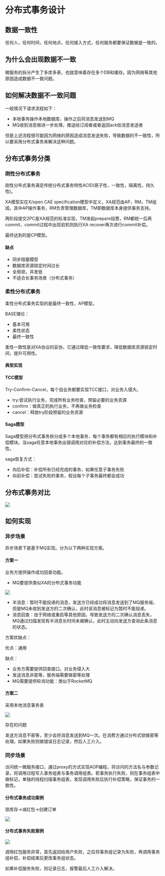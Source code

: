 # 分布式事务设计

## 数据一致性

任何人，任何时间，任何地点，任何接入方式，任何服务都要保证数据是一致的。

## 为什么会出现数据不一致

微服务的拆分产生了多库多表，也就意味着存在多个DB和缓存。因为网络等其他原因造成数据不一致问题。

## 如何解决数据不一致问题

一般情况下请求流程如下：

* 本地事务操作本地数据库，操作之后将消息发送到MQ
* MQ收到消息做进一步处理，推送给订阅者或者返回ack给消息发送者

但是上述流程很可能因为网络的原因造成消息发送失败，导致数据的不一致性，所以要采用分布式事务来解决这种问题。

## 分布式事务分类

### 刚性分布式事务

刚性分布式事务满足传统分布式事务特性ACID\(原子性，一致性，隔离性，持久性\)。

XA模型实在X/open CAE specification模型中定义，XA规范由AP，RM，TM组成。其中AP操作事务，RM负责管理数据库，TM即数据库本身提供事务支持。

两阶段提交2PC是XA规范的标准实现，TM发起prepare投票，RM都统一后再commit，commit过程中出现宕机则执行XA recover再次进行commit补偿。

最终达到的是CP模型。

#### 缺点

* 同步阻塞模型
* 数据库资源锁定时间过长
* 全局锁，并发低
* 不适合长事务场景（分布式事务）

### 柔性分布式事务

柔性分布式事务实现的是最终一致性，AP模型。

BASE理论：

* 基本可用
* 柔性状态
* 最终一致性

柔性一致性是对XA协议的妥协，它通过降低一致性要求，降低数据库资源锁定时间，提升可用性。

#### 典型实现

#### TCC模型

Try-Confirm-Cancel，每个自业务都要实现TCC接口，对业务入侵大。

* try:尝试执行业务，完成所有业务检查，预留必要的业务资源
* confirm：做真正的执行业务，不再做业务检查
* cancel：释放try阶段预留的业务资源

#### Saga模型

Saga模型把分布式事务拆分成多个本地事务，每个事务都有相应的执行模块和补偿模块。当saga任意本地事务出错调用对应的补偿方法，达到事务最终的一致性。

saga恢复方式：

* 向后补偿：补偿所有已经完成的事务，如果任意子事务失败
* 向前补偿：尝试失败的事务，假设每个子事务最终都会成功

## 分布式事务对比

![](../.gitbook/assets/image%20%28162%29.png)

## **如何实现**

### 异步场景

异步场景下是基于MQ实现。分为以下两种实现方案。

#### 方案一

业务方提供操作成功回查功能。

* MQ要提供类似XA的分布式事务功能

![](../.gitbook/assets/image%20%28160%29.png)

* 半消息：暂时不能投递的消息，发送方已经成功将消息发送到了MQ服务端，但是MQ未收到发送方的二次确认，此时该消息被标记为暂时不能投递。
* 消息回查：由于网络或重启等其他原因，导致发送方的二次确认消息丢失，MQ通过扫描发现有半消息长时间未被确认，此时主动向发送方查询此条消息的状态。

方案优缺点：

优点：通用

缺点：

* 业务方需要提供回查接口，对业务侵入大
* 发送消息非密等，服务端需要做密等处理
* MQ需要提供轮询功能：类似于RocketMQ

#### 方案二

采用本地消息事务表

![](../.gitbook/assets/image%20%28163%29.png)

存在的问题

发送方消息不密等，至少会将消息发送到MQ一次。在消费方通过分布式锁做密等处理。如果失败则做错误日志记录，然后人工介入。

### 同步场景

访问统一微服务接口，通过proxy的方式实现AOP编程，将访问的方法名与参数记录，将调用过程写入事务组表与事务调用组表。若事务执行失败，则在事务组表中做标记，单独的线程扫描事务组表，发现调用失败后执行补偿策略，保证事务的一致性。

#### 分布式事务成功案例

锁库存-&gt;减红包-&gt;创建订单

![](../.gitbook/assets/image%20%28165%29.png)

#### 分布式事务失败案例

![](../.gitbook/assets/image%20%28164%29.png)

调用红包服务异常，首先返回给用户失败，之后将事务组记录为失败，再调用事务组补偿，补偿结束后更改事务组状态。

如果补偿服务失败，则记录日志，报警最后人工介入解决。

